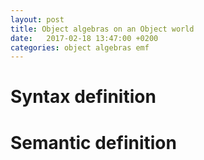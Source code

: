 ```yaml
---
layout: post
title: Object algebras on an Object world
date:   2017-02-18 13:47:00 +0200
categories: object algebras emf
---
```


# Syntax definition  

# Semantic definition



